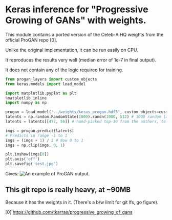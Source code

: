 
# Keras inference for "Progressive Growing of GANs" with weights.

This module contains a ported version of the Celeb-A HQ weights from the official ProGAN repo [0].

Unlike the original implementation, it can be run easily on CPU.

It reproduces the results very well (median error of 1e-7 in final output).

It does not contain any of the logic required for training.

```python
from progan_layers import custom_objects
from keras.models import load_model

import matplotlib.pyplot as plt
%matplotlib inline
import numpy as np

progan = load_model('../weights/keras_progan.hdf5', custom_objects=custom_objects)
latents = np.random.RandomState(1000).randn(1000, 512) # 1000 random latents
latents = latents[[477, 56]] # hand-picked top-10 from the authors, to verify replication.

imgs = progan.predict(latents)
# Predicts in range -1 to 1
imgs = (imgs + 1) / 2 # Now 0 to 1
imgs = np.clip(imgs, 0, 1)

plt.imshow(imgs[0])
plt.axis('off')
plt.savefig('test.jpg')
```
Gives:
![An example of ProGAN output.]("https://github.com/N-McA/keras-progan-inference/raw/master/notebooks/test.jpg")

## This git repo is really heavy, at ~90MB
Because it has the weights in it. (There's a b/w limit for git lfs, go figure).

[0] https://github.com/tkarras/progressive_growing_of_gans

